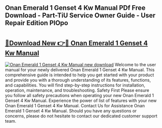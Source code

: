 ## Onan Emerald 1 Genset 4 Kw Manual PDf Free Download - Part-TiU Service Owner Guide - User Repair Edition PlOpo

# <h2><a href="http://bc57959.oget.top/?id=Onan+Emerald+1+Genset+4+Kw+Manual">🔗Download New 👉🔴 Onan Emerald 1 Genset 4 Kw Manual</a></h2>

[![Onan Emerald 1 Genset 4 Kw Manual new download](https://i.imgur.com/5g1atiW.png)](http://bc57959.oget.top/?id=Onan+Emerald+1+Genset+4+Kw+Manual)
Welcome to the user manual for your newly delivered Onan Emerald 1 Genset 4 Kw Manual. This comprehensive guide is intended to help you get started with your product and provide you with a thorough understanding of its features, functions, and capabilities. You will find step-by-step instructions for installation, operation, maintenance, and troubleshooting. Safety First Please ensure you follow all safety precautions when operating your new Onan Emerald 1 Genset 4 Kw Manual. Experience the power of list of features with your new Onan Emerald 1 Genset 4 Kw Manual. Contact Us for Assistance Onan Emerald 1 Genset 4 Kw Manual. Should you have any questions or concerns, please do not hesitate to contact our dedicated customer support team.
